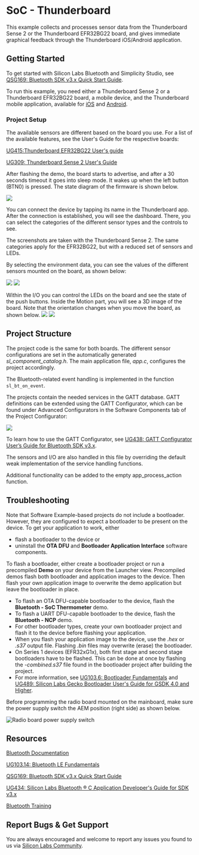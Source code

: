 # SoC - Thunderboard

This example collects and processes sensor data from the Thunderboard Sense 2 or the Thunderboard EFR32BG22 board, and gives immediate graphical feedback through the Thunderboard iOS/Android application.

## Getting Started

To get started with Silicon Labs Bluetooth and Simplicity Studio, see [QSG169: Bluetooth SDK v3.x Quick Start Guide](https://www.silabs.com/documents/public/quick-start-guides/qsg169-bluetooth-sdk-v3x-quick-start-guide.pdf).

To run this example, you need either a Thunderboard Sense 2 or a Thunderboard EFR32BG22 board, a mobile device, and the Thunderboard mobile application, available for [iOS](https://apps.apple.com/us/app/thunderboard/id1097181650) and [Android](https://play.google.com/store/apps/details?id=com.silabs.thunderboard).

### Project Setup

The available sensors are different based on the board you use. For a list of the available features, see the User's Guide for the respective boards:

[UG415:Thunderboard EFR32BG22 User's guide](https://www.silabs.com/documents/public/user-guides/ug415-sltb010a-user-guide.pdf)

[UG309: Thunderboard Sense 2 User's Guide](https://www.silabs.com/documents/public/user-guides/ug309-sltb004a-user-guide.pdf)

After flashing the demo, the board starts to advertise, and after a 30 seconds timeout it goes into sleep mode. It wakes up when the left button (BTN0) is pressed. The state diagram of the firmware is shown below.

![](readme_img1.png)

You can connect the device by tapping its name in the Thunderboard app. After the connection is established, you will see the dashboard. There, you can select the categories of the different sensor types and the controls to see.

The screenshots are taken with the Thunderboard Sense 2. The same categories apply for the EFR32BG22, but with a reduced set of sensors and LEDs.

By selecting the environment data, you can see the values of the different sensors mounted on the board, as shown below:

![](readme_img2.png)  ![](readme_img3.png)

Within the I/O you can control the LEDs on the board and see the state of the push buttons. Inside the Motion part, you will see a 3D image of the board. Note that the orientation changes when you move the board, as shown below.
![](readme_img4.png) ![](readme_img5.png)

## Project Structure

The project code is the same for both boards. The different sensor configurations are set in the automatically generated *sl_component_catalog.h*. The main application file, *app.c*, configures the project accordingly.

The Bluetooth-related event handling is implemented in the function `sl_bt_on_event`.

The projects contain the needed services in the GATT database. GATT definitions can be extended using the GATT Configurator, which can be found under Advanced Configurators in the Software Components tab of the Project Configurator:

![](readme_img6.png)

To learn how to use the GATT Configurator, see [UG438: GATT Configurator User’s Guide for Bluetooth SDK v3.x](https://www.silabs.com/documents/public/user-guides/ug438-gatt-configurator-users-guide-sdk-v3x.pdf).

The sensors and I/O are also handled in this file by overriding the default weak implementation of the service handling functions.

Additional functionality can be added to the empty app_process_action function.

## Troubleshooting

Note that Software Example-based projects do not include a bootloader. However, they are configured to expect a bootloader to be present on the device. To get your application to work, either
- flash a bootloader to the device or
- uninstall the **OTA DFU** and **Bootloader Application Interface** software components.

To flash a bootloader, either create a bootloader project or run a precompiled **Demo** on your device from the Launcher view. Precompiled demos flash both bootloader and application images to the device. Then flash your own application image to overwrite the demo application but leave the bootloader in place. 

- To flash an OTA DFU-capable bootloader to the device, flash the **Bluetooth - SoC Thermometer** demo.
- To flash a UART DFU-capable bootloader to the device, flash the **Bluetooth - NCP** demo.
- For other bootloader types, create your own bootloader project and flash it to the device before flashing your application.
- When you flash your application image to the device, use the *.hex* or *.s37* output file. Flashing *.bin* files may overwrite (erase) the bootloader.
- On Series 1 devices (EFR32xG1x), both first stage and second stage bootloaders have to be flashed. This can be done at once by flashing the *-combined.s37* file found in the bootloader project after building the project.
- For more information, see [UG103.6: Bootloader Fundamentals](https://www.silabs.com/documents/public/user-guides/ug103-06-fundamentals-bootloading.pdf) and [UG489: Silicon Labs Gecko Bootloader User's Guide for GSDK 4.0 and Higher](https://cn.silabs.com/documents/public/user-guides/ug489-gecko-bootloader-user-guide-gsdk-4.pdf).

Before programming the radio board mounted on the mainboard, make sure the power supply switch the AEM position (right side) as shown below.

![Radio board power supply switch](readme_img0.png)

## Resources

[Bluetooth Documentation](https://docs.silabs.com/bluetooth/latest/)

[UG103.14: Bluetooth LE Fundamentals](https://www.silabs.com/documents/public/user-guides/ug103-14-fundamentals-ble.pdf)

[QSG169: Bluetooth SDK v3.x Quick Start Guide](https://www.silabs.com/documents/public/quick-start-guides/qsg169-bluetooth-sdk-v3x-quick-start-guide.pdf)

[UG434: Silicon Labs Bluetooth ® C Application Developer's Guide for SDK v3.x](https://www.silabs.com/documents/public/user-guides/ug434-bluetooth-c-soc-dev-guide-sdk-v3x.pdf)

[Bluetooth Training](https://www.silabs.com/support/training/bluetooth)

## Report Bugs & Get Support

You are always encouraged and welcome to report any issues you found to us via [Silicon Labs Community](https://www.silabs.com/community).